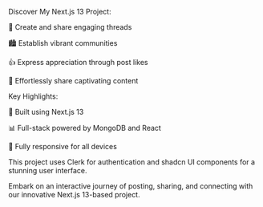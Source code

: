 Discover My Next.js 13 Project:

🌟 Create and share engaging threads

🏙️ Establish vibrant communities

👍 Express appreciation through post likes

🔗 Effortlessly share captivating content

Key Highlights:

🔧 Built using Next.js 13

📊 Full-stack powered by MongoDB and React

📱 Fully responsive for all devices

This project uses Clerk for authentication and shadcn UI components for a stunning user interface.

Embark on an interactive journey of posting, sharing, and connecting with our innovative Next.js 13-based project.
